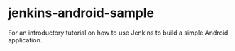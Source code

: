 # jenkins-android-sample
For an introductory tutorial on how to use Jenkins to build a simple Android application.
